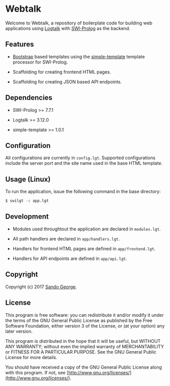 # Webtalk

Welcome to Webtalk, a repository of boilerplate code for building web applications using [Logtalk](http://logtalk.org/) with [SWI-Prolog](http://www.swi-prolog.org/) as the backend.

## Features
- [Bootstrap](https://getbootstrap.com/)  based templates using the [simple-template](https://github.com/rla/simple-template) template processor for SWI-Prolog.

- Scaffolding for creating frontend HTML pages.

- Scaffolding for creating JSON based API endpoints.

## Dependencies
- SWI-Prolog >= 7.7.1

- Logtalk >= 3.12.0

- simple-template >= 1.0.1

## Configuration
All configurations are currently in `config.lgt`. Supported configurations include the server port and the site name used in the base HTML template.

## Usage (Linux)
To run the application, issue the following command in the base directory:

```bash
$ swilgt -s app.lgt
```

## Development
- Modules used throughtout the application are declared in `modules.lgt`.

- All path handlers are declared in `app/handlers.lgt`.

- Handlers for frontend HTML pages are defined in `app/frontend.lgt`.

- Handlers for API endpoints are defined in `app/api.lgt`.

## Copyright
Copyright (c) 2017 [Sando George](https://github.com/sandogeorge).

## License
This program is free software: you can redistribute it and/or modify it under the terms of the GNU General Public License as published by the Free Software Foundation, either version 3 of the License, or (at your option) any later version.

This program is distributed in the hope that it will be useful, but WITHOUT ANY WARRANTY; without even the implied warranty of MERCHANTABILITY or FITNESS FOR A PARTICULAR PURPOSE. See the GNU General Public License for more details.

You should have received a copy of the GNU General Public License along with this program. If not, see [http://www.gnu.org/licenses/](http://www.gnu.org/licenses/).